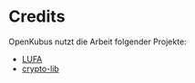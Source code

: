# Credits #

OpenKubus nutzt die Arbeit folgender Projekte:
  * [LUFA](http://www.fourwalledcubicle.com/LUFA.php)
  * [crypto-lib](http://www.das-labor.org/wiki/Crypto-avr-lib)